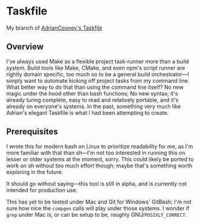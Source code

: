 # Taskfile

My branch of [AdrianCooney's Taskfile](https://github.com/adriancooney/Taskfile)

## Overview

I've always used Make as a flexible project task-runner more than a build system. Build tools like Make, CMake, and even npm's script runner are rightly domain specific, too much so to be a general build orchestrator—I simply want to automate kicking off project tasks from my command line. What better way to do that than using the command line itself? No new magic under the hood other than bash functions; No new syntax; it's already turing complete, easy to read and relatively portable, and it's already on everyone's systems. In the past, something very much like Adrian's elegant Taskfile is what I had been attempting to create.

## Prerequisites

I wrote this for modern bash on Linux to prioritize readability for me, as I'm more familiar with that than sh—I'm not too interested in running this on lesser or older systems at the moment, sorry. This could likely be ported to work on sh without too much effort though; maybe that's something worth exploring in the future.

It should go without saying—this tool is still in alpha, and is currently not intended for production use.

This has yet to be tested under Mac and Git for Windows' GitBash; I'm not sure how nice the `compgen` calls will play under those systems. I wonder if `grep` under Mac is, or can be setup to be, roughly GNU/`POSIXLY_CORRECT`.
